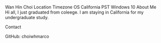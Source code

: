 Wan Hin Choi
Location	Timezone	OS
California	PST	Windows 10
About Me
Hi all, I just graduated from coleege. I am staying in California for my undergraduate study. 

Contact

GitHub: choiwhmarco
